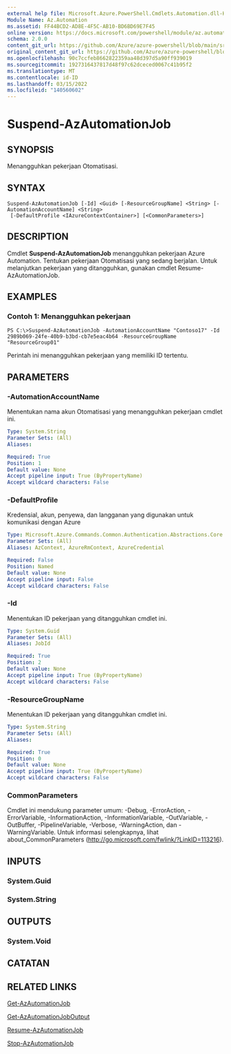 ```yaml
---
external help file: Microsoft.Azure.PowerShell.Cmdlets.Automation.dll-Help.xml
Module Name: Az.Automation
ms.assetid: FF44BCD2-AD8E-4F5C-AB10-BD6BD69E7F45
online version: https://docs.microsoft.com/powershell/module/az.automation/suspend-azautomationjob
schema: 2.0.0
content_git_url: https://github.com/Azure/azure-powershell/blob/main/src/Automation/Automation/help/Suspend-AzAutomationJob.md
original_content_git_url: https://github.com/Azure/azure-powershell/blob/main/src/Automation/Automation/help/Suspend-AzAutomationJob.md
ms.openlocfilehash: 90c7ccfeb8662822359aa48d397d5a90ff939019
ms.sourcegitcommit: 1927316437817d48f97c62dceced0067c41b95f2
ms.translationtype: MT
ms.contentlocale: id-ID
ms.lasthandoff: 03/15/2022
ms.locfileid: "140560602"
---
```

# Suspend-AzAutomationJob

## SYNOPSIS
Menangguhkan pekerjaan Otomatisasi.

## SYNTAX

```
Suspend-AzAutomationJob [-Id] <Guid> [-ResourceGroupName] <String> [-AutomationAccountName] <String>
 [-DefaultProfile <IAzureContextContainer>] [<CommonParameters>]
```

## DESCRIPTION
Cmdlet **Suspend-AzAutomationJob** menangguhkan pekerjaan Azure Automation.
Tentukan pekerjaan Otomatisasi yang sedang berjalan.
Untuk melanjutkan pekerjaan yang ditangguhkan, gunakan cmdlet Resume-AzAutomationJob.

## EXAMPLES

### Contoh 1: Menangguhkan pekerjaan
```
PS C:\>Suspend-AzAutomationJob -AutomationAccountName "Contoso17" -Id 2989b069-24fe-40b9-b3bd-cb7e5eac4b64 -ResourceGroupName "ResourceGroup01"
```

Perintah ini menangguhkan pekerjaan yang memiliki ID tertentu.

## PARAMETERS

### -AutomationAccountName
Menentukan nama akun Otomatisasi yang menangguhkan pekerjaan cmdlet ini.

```yaml
Type: System.String
Parameter Sets: (All)
Aliases:

Required: True
Position: 1
Default value: None
Accept pipeline input: True (ByPropertyName)
Accept wildcard characters: False
```

### -DefaultProfile
Kredensial, akun, penyewa, dan langganan yang digunakan untuk komunikasi dengan Azure

```yaml
Type: Microsoft.Azure.Commands.Common.Authentication.Abstractions.Core.IAzureContextContainer
Parameter Sets: (All)
Aliases: AzContext, AzureRmContext, AzureCredential

Required: False
Position: Named
Default value: None
Accept pipeline input: False
Accept wildcard characters: False
```

### -Id
Menentukan ID pekerjaan yang ditangguhkan cmdlet ini.

```yaml
Type: System.Guid
Parameter Sets: (All)
Aliases: JobId

Required: True
Position: 2
Default value: None
Accept pipeline input: True (ByPropertyName)
Accept wildcard characters: False
```

### -ResourceGroupName
Menentukan ID pekerjaan yang ditangguhkan cmdlet ini.

```yaml
Type: System.String
Parameter Sets: (All)
Aliases:

Required: True
Position: 0
Default value: None
Accept pipeline input: True (ByPropertyName)
Accept wildcard characters: False
```

### CommonParameters
Cmdlet ini mendukung parameter umum: -Debug, -ErrorAction, -ErrorVariable, -InformationAction, -InformationVariable, -OutVariable, -OutBuffer, -PipelineVariable, -Verbose, -WarningAction, dan -WarningVariable. Untuk informasi selengkapnya, lihat about_CommonParameters (http://go.microsoft.com/fwlink/?LinkID=113216).

## INPUTS

### System.Guid

### System.String

## OUTPUTS

### System.Void

## CATATAN

## RELATED LINKS

[Get-AzAutomationJob](./Get-AzAutomationJob.md)

[Get-AzAutomationJobOutput](./Get-AzAutomationJobOutput.md)

[Resume-AzAutomationJob](./Resume-AzAutomationJob.md)

[Stop-AzAutomationJob](./Stop-AzAutomationJob.md)


